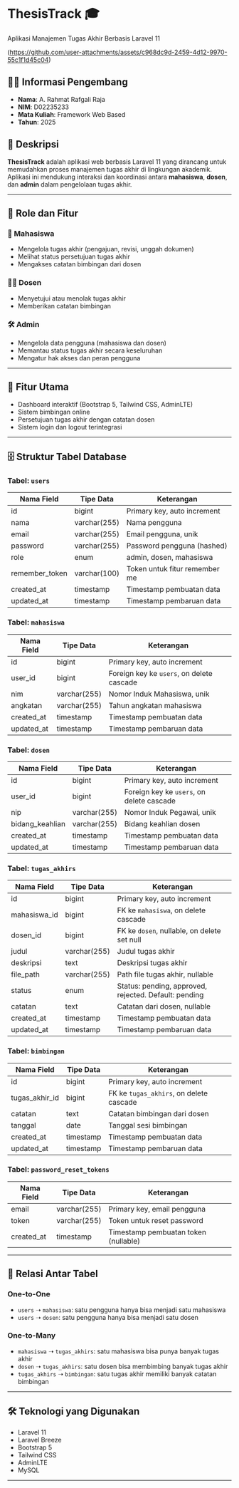 # ThesisTrack 🎓  
Aplikasi Manajemen Tugas Akhir Berbasis Laravel 11

(https://github.com/user-attachments/assets/c968dc9d-2459-4d12-9970-55c1f1d45c04)

## 🧑‍💻 Informasi Pengembang
- **Nama**: A. Rahmat Rafgali Raja  
- **NIM**: D02235233  
- **Mata Kuliah**: Framework Web Based  
- **Tahun**: 2025  

## 📝 Deskripsi  
**ThesisTrack** adalah aplikasi web berbasis Laravel 11 yang dirancang untuk memudahkan proses manajemen tugas akhir di lingkungan akademik. Aplikasi ini mendukung interaksi dan koordinasi antara **mahasiswa**, **dosen**, dan **admin** dalam pengelolaan tugas akhir.

---

## 👥 Role dan Fitur

### 🧑 Mahasiswa
- Mengelola tugas akhir (pengajuan, revisi, unggah dokumen)
- Melihat status persetujuan tugas akhir
- Mengakses catatan bimbingan dari dosen

### 👨‍🏫 Dosen
- Menyetujui atau menolak tugas akhir
- Memberikan catatan bimbingan

### 🛠️ Admin
- Mengelola data pengguna (mahasiswa dan dosen)
- Memantau status tugas akhir secara keseluruhan
- Mengatur hak akses dan peran pengguna

---

## 🚀 Fitur Utama
- Dashboard interaktif (Bootstrap 5, Tailwind CSS, AdminLTE)
- Sistem bimbingan online
- Persetujuan tugas akhir dengan catatan dosen
- Sistem login dan logout terintegrasi

---

## 🗄️ Struktur Tabel Database

### Tabel: `users`
| Nama Field       | Tipe Data     | Keterangan                            |
|------------------|---------------|----------------------------------------|
| id               | bigint        | Primary key, auto increment            |
| nama             | varchar(255)  | Nama pengguna                          |
| email            | varchar(255)  | Email pengguna, unik                   |
| password         | varchar(255)  | Password pengguna (hashed)            |
| role             | enum          | admin, dosen, mahasiswa                |
| remember_token   | varchar(100)  | Token untuk fitur remember me         |
| created_at       | timestamp     | Timestamp pembuatan data              |
| updated_at       | timestamp     | Timestamp pembaruan data              |

### Tabel: `mahasiswa`
| Nama Field  | Tipe Data     | Keterangan                                      |
|-------------|---------------|--------------------------------------------------|
| id          | bigint        | Primary key, auto increment                     |
| user_id     | bigint        | Foreign key ke `users`, on delete cascade       |
| nim         | varchar(255)  | Nomor Induk Mahasiswa, unik                     |
| angkatan    | varchar(255)  | Tahun angkatan mahasiswa                        |
| created_at  | timestamp     | Timestamp pembuatan data                        |
| updated_at  | timestamp     | Timestamp pembaruan data                        |

### Tabel: `dosen`
| Nama Field      | Tipe Data     | Keterangan                                    |
|------------------|---------------|-----------------------------------------------|
| id               | bigint        | Primary key, auto increment                   |
| user_id          | bigint        | Foreign key ke `users`, on delete cascade     |
| nip              | varchar(255)  | Nomor Induk Pegawai, unik                     |
| bidang_keahlian  | varchar(255)  | Bidang keahlian dosen                         |
| created_at       | timestamp     | Timestamp pembuatan data                      |
| updated_at       | timestamp     | Timestamp pembaruan data                      |

### Tabel: `tugas_akhirs`
| Nama Field     | Tipe Data     | Keterangan                                                  |
|----------------|---------------|--------------------------------------------------------------|
| id             | bigint        | Primary key, auto increment                                 |
| mahasiswa_id   | bigint        | FK ke `mahasiswa`, on delete cascade                        |
| dosen_id       | bigint        | FK ke `dosen`, nullable, on delete set null                 |
| judul          | varchar(255)  | Judul tugas akhir                                           |
| deskripsi      | text          | Deskripsi tugas akhir                                       |
| file_path      | varchar(255)  | Path file tugas akhir, nullable                             |
| status         | enum          | Status: pending, approved, rejected. Default: pending       |
| catatan        | text          | Catatan dari dosen, nullable                                |
| created_at     | timestamp     | Timestamp pembuatan data                                    |
| updated_at     | timestamp     | Timestamp pembaruan data                                    |

### Tabel: `bimbingan`
| Nama Field       | Tipe Data     | Keterangan                                      |
|------------------|---------------|--------------------------------------------------|
| id               | bigint        | Primary key, auto increment                     |
| tugas_akhir_id   | bigint        | FK ke `tugas_akhirs`, on delete cascade         |
| catatan          | text          | Catatan bimbingan dari dosen                    |
| tanggal          | date          | Tanggal sesi bimbingan                          |
| created_at       | timestamp     | Timestamp pembuatan data                        |
| updated_at       | timestamp     | Timestamp pembaruan data                        |

### Tabel: `password_reset_tokens`
| Nama Field  | Tipe Data     | Keterangan                              |
|-------------|---------------|------------------------------------------|
| email       | varchar(255)  | Primary key, email pengguna              |
| token       | varchar(255)  | Token untuk reset password               |
| created_at  | timestamp     | Timestamp pembuatan token (nullable)     |

---

## 🔗 Relasi Antar Tabel

### One-to-One
- `users` ➝ `mahasiswa`: satu pengguna hanya bisa menjadi satu mahasiswa
- `users` ➝ `dosen`: satu pengguna hanya bisa menjadi satu dosen

### One-to-Many
- `mahasiswa` ➝ `tugas_akhirs`: satu mahasiswa bisa punya banyak tugas akhir
- `dosen` ➝ `tugas_akhirs`: satu dosen bisa membimbing banyak tugas akhir
- `tugas_akhirs` ➝ `bimbingan`: satu tugas akhir memiliki banyak catatan bimbingan

---

## 🛠️ Teknologi yang Digunakan
- Laravel 11
- Laravel Breeze
- Bootstrap 5
- Tailwind CSS
- AdminLTE
- MySQL

---